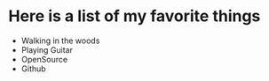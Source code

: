 # Here is a list of my favorite things
- Walking in the woods
- Playing Guitar
- OpenSource
- Github
